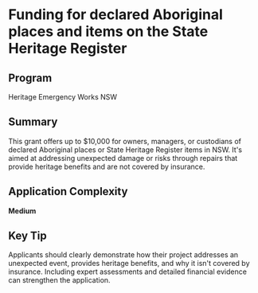 # Funding for declared Aboriginal places and items on the State Heritage Register
  
## Program
Heritage Emergency Works NSW

## Summary
This grant offers up to $10,000 for owners, managers, or custodians of declared Aboriginal places or State Heritage Register items in NSW. It's aimed at addressing unexpected damage or risks through repairs that provide heritage benefits and are not covered by insurance.

## Application Complexity
**Medium**

## Key Tip
Applicants should clearly demonstrate how their project addresses an unexpected event, provides heritage benefits, and why it isn't covered by insurance. Including expert assessments and detailed financial evidence can strengthen the application.
